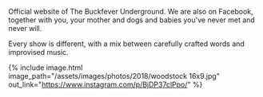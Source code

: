 ---
---

Official website of The Buckfever Underground. We are also on Facebook, together with you, your mother and dogs and babies you've never met and never will.

Every show is different, with a mix between carefully crafted words and improvised music.

{% include image.html
    image_path="/assets/images/photos/2018/woodstock 16x9.jpg"
    out_link="https://www.instagram.com/p/BjDP37clPpo/"
%}
